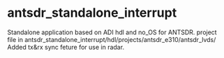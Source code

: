 # antsdr_standalone_interrupt
  Standalone application based on ADI hdl and no_OS for ANTSDR.
  project file in antsdr_standalone_interrupt/hdl/projects/antsdr_e310/antsdr_lvds/
Added tx&rx sync feture for use in radar.
